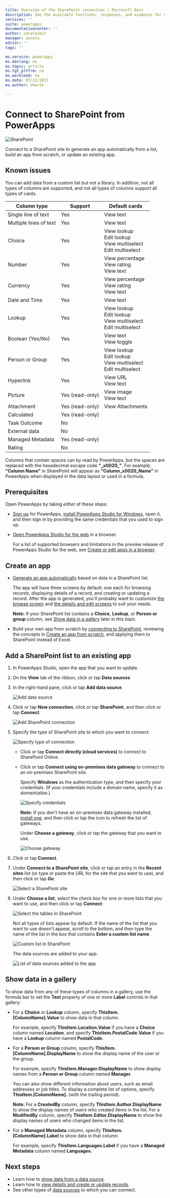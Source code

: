```yaml
---
title: Overview of the SharePoint connection | Microsoft Docs
description: See the available functions, responses, and examples for SharePoint
services: ''
suite: powerapps
documentationcenter: ''
author: sarafankit
manager: anneta
editor: ''
tags: ''

ms.service: powerapps
ms.devlang: na
ms.topic: article
ms.tgt_pltfrm: na
ms.workload: na
ms.date: 07/12/2017
ms.author: sharik

---
```

# Connect to SharePoint from PowerApps
![SharePoint](./media/connection-sharepoint-online/sharepointicon.png)

Connect to a SharePoint site to generate an app automatically from a list, build an app from scratch, or update an existing app.

## Known issues
You can add data from a custom list but not a library. In addition, not all types of columns are supported, and not all types of columns support all types of cards.

| Column type | Support | Default cards |
| --- | --- | --- |
| Single line of text |Yes |View text |
| Multiple lines of text |Yes |View text |
| Choice |Yes |View lookup<br>Edit lookup<br>View multiselect<br>Edit multiselect |
| Number |Yes |View percentage<br>View rating<br>View text |
| Currency |Yes |View percentage<br>View rating<br>View text |
| Date and Time |Yes |View text |
| Lookup |Yes |View lookup<br>Edit lookup<br>View multiselect<br>Edit multiselect |
| Boolean (Yes/No) |Yes |View text<br>View toggle |
| Person or Group |Yes |View lookup<br>Edit lookup<br>View multiselect<br>Edit multiselect |
| Hyperlink |Yes |View URL<br>View text |
| Picture |Yes (read-only) |View image<br>View text |
| Attachment |Yes (read-only) |View Attachments|
| Calculated |Yes (read-only) | |
| Task Outcome |No | |
| External data |No | |
| Managed Metadata |Yes (read-only) | |
| Rating |No | |

Columns that contain spaces can by read by PowerApps, but the spaces are replaced with the hexadecimal escape code **"\_x0020\_"**. For example, **"Column Name"** in SharePoint will appear as **"Column_x0020_Name"** in PowerApps when displayed in the data layout or used in a formula.

## Prerequisites
Open PowerApps by taking *either* of these steps:

* [Sign up](../maker/signup-for-powerapps.md) for PowerApps, [install PowerApps Studio for Windows](http://aka.ms/powerappsinstall), open it, and then sign in by providing the same credentials that you used to sign up.

* [Open PowerApps Studio for the web](https://create.powerapps.com/api/start) in a browser.

    For a list of supported browsers and limitations in the preview release of PowerApps Studio for the web, see [Create or edit apps in a browser](../maker/create-app-browser.md).

## Create an app
* [Generate an app automatically](../maker/app-from-sharepoint.md) based on data in a SharePoint list.

    The app will have three screens by default: one each for browsing records, displaying details of a record, and creating or updating a record. After the app is generated, you'll probably want to customize [the browse screen](../maker/customize-layout-sharepoint.md) and [the details and edit screens](../maker/customize-forms-sharepoint.md) to suit your needs.

    **Note:** If your SharePoint list contains a **Choice**, **Lookup**, or **Person or group** column, see [Show data in a gallery](connection-sharepoint-online.md#show-data-in-a-gallery) later in this topic.

* Build your own app from scratch by [connecting to SharePoint](../connect-to-sharepoint.md), reviewing the concepts in [Create an app from scratch](../maker/get-started-create-from-blank.md), and applying them to SharePoint instead of Excel.

## Add a SharePoint list to an existing app
1. In PowerApps Studio, open the app that you want to update.

2. On the **View** tab of the ribbon, click or tap **Data sources**

3. In the right-hand pane, click or tap **Add data source**.

    ![Add data source](./media/connection-sharepoint-online/add-data-source.png)

4. Click or tap **New connection**, click or tap **SharePoint**, and then click or tap **Connect**.

    ![Add SharePoint connection](./media/connection-sharepoint-online/add-sharepoint.png)

5. Specify the type of SharePoint site to which you want to connect:

    ![Specify type of connection](./media/connection-sharepoint-online/choose-type.png)

   * Click or tap **Connect directly (cloud services)** to connect to SharePoint Online.

   * Click or tap **Connect using on-premises data gateway** to connect to an on-premises SharePoint site.

       Specify **Windows** as the authentication type, and then specify your credentials. (If your credentials include a domain name, specify it as *domain\alias*.)

       ![Specify credentials](./media/connection-sharepoint-online/specify-creds.png)

       **Note:** If you don't have an on-premises data gateway installed, [install one](../maker/gateway-reference.md), and then click or tap the icon to refresh the list of gateways.

       Under **Choose a gateway**, click or tap the gateway that you want to use.

       ![Choose gateway](./media/connection-sharepoint-online/choose-gateway.png)

6. Click or tap **Connect**.

7. Under **Connect to a SharePoint site**, click or tap an entry in the **Recent sites** list (or type or paste the URL for the site that you want to use), and then click or tap **Go**.

    ![Select a SharePoint site](./media/connection-sharepoint-online/select-sp-site.png)

8. Under **Choose a list**, select the check box for one or more lists that you want to use, and then click or tap **Connect**:  

    ![Select the tables in SharePoint](./media/connection-sharepoint-online/select-sp-tables.png)

    Not all types of lists appear by default. If the name of the list that you want to use doesn't appear, scroll to the bottom, and then type the name of the list in the box that contains **Enter a custom list name**.

    ![Custom list in SharePoint](./media/connection-sharepoint-online/custom-list.png)

    The data sources are added to your app.

    ![List of data sources added to the app](./media/connection-sharepoint-online/data-sources-list.png)

## Show data in a gallery
To show data from any of these types of columns in a gallery, use the formula bar to set the **Text** property of one or more **Label** controls in that gallery:

* For a **Choice** or **Lookup** column, specify **ThisItem.[ColumnName].Value** to show data in that column.

    For example, specify **ThisItem.Location.Value** if you have a **Choice** column named **Location**, and specify **ThisItem.PostalCode.Value** if you have a **Lookup** column named **PostalCode**.

* For a **Person or Group** column, specify **ThisItem.[ColumnName].DisplayName** to show the display name of the user or the group.

    For example, specify **ThisItem.Manager.DisplayName** to show display names from a **Person or Group** column named **Manager**.

    You can also show different information about users, such as email addresses or job titles. To display a complete list of options, specify **ThisItem.[ColumnName].** (with the trailing period).

    **Note:** For a **CreatedBy** column, specify **ThisItem.Author.DisplayName** to show the display names of users who created items in the list. For a **ModifiedBy** column, specify **ThisItem.Editor.DisplayName** to show the display names of users who changed items in the list.

* For a **Managed Metadata** column, specify **ThisItem.[ColumnName].Label** to show data in that column.

    For example, specify **ThisItem.Languages.Label** if you have a **Managed Metadata** column named **Languages**.

## Next steps
* Learn how to [show data from a data source](../maker/add-gallery.md).
* Learn how to [view details and create or update records](../maker/add-form.md).
* See other types of [data sources](../maker/connections-list.md) to which you can connect.
